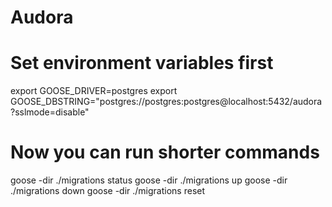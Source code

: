 # Audora

# Set environment variables first
export GOOSE_DRIVER=postgres
export GOOSE_DBSTRING="postgres://postgres:postgres@localhost:5432/audora?sslmode=disable"

# Now you can run shorter commands
goose -dir ./migrations status
goose -dir ./migrations up
goose -dir ./migrations down
goose -dir ./migrations reset